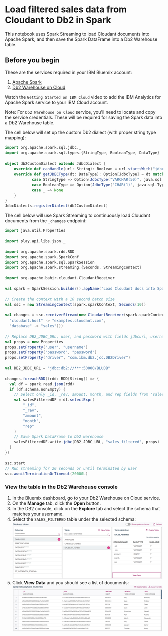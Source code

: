 
# Load filtered sales data from Cloudant to Db2 in Spark

This notebook uses Spark Streaming to load Cloudant documents into Apache Spark, and then save the Spark DataFrame into a Db2 Warehouse table.

## Before you begin 

These are the services required in your IBM Bluemix account:

1. [Apache Spark](https://console.bluemix.net/catalog/services/apache-spark)
2. [Db2 Warehouse on Cloud](https://console.bluemix.net/catalog/services/dashdb)

Watch the `Getting Started on IBM Cloud` video to add the IBM Analytics for Apache Spark service to your IBM Cloud account.

Note: For `Db2 Warehouse on Cloud` service, you'll need to locate and copy the service credentials.
These will be required for saving the Spark data into a Db2 Warehouse table.

The cell below will set up the custom Db2 dialect (with proper string type mapping):


```scala
import org.apache.spark.sql.jdbc._
import org.apache.spark.sql.types.{StringType, BooleanType, DataType}

object db2CustomDialect extends JdbcDialect {
    override def canHandle(url: String): Boolean = url.startsWith("jdbc:db2")
    override def getJDBCType(dt: DataType): Option[JdbcType] = dt match {
            case StringType => Option(JdbcType("VARCHAR(50)", java.sql.Types.VARCHAR))
            case BooleanType => Option(JdbcType("CHAR(1)", java.sql.Types.CHAR))
            case _ => None
    }
}
JdbcDialects.registerDialect(db2CustomDialect)
```

The cell below will use Spark Streaming to continuously load Cloudant documents from the `_changes` endpoint:


```scala
import java.util.Properties

import play.api.libs.json._

import org.apache.spark.rdd.RDD
import org.apache.spark.SparkConf
import org.apache.spark.sql.SparkSession
import org.apache.spark.streaming.{Seconds, StreamingContext}

import org.apache.bahir.cloudant.CloudantReceiver

val spark = SparkSession.builder().appName("Load Cloudant docs into Spark").getOrCreate()

// Create the context with a 10 second batch size
val ssc = new StreamingContext(spark.sparkContext, Seconds(10))  

val changes = ssc.receiverStream(new CloudantReceiver(spark.sparkContext.getConf, Map(
  "cloudant.host" -> "examples.cloudant.com",
  "database" -> "sales")))

// Replace DB2_JDBC_URL, user, and password with fields jdbcurl, username, and password from your Db2 Warehouse service credentials
val props = new Properties
props.setProperty("user", "username")
props.setProperty("password", "password")
props.setProperty("driver", "com.ibm.db2.jcc.DB2Driver")

val DB2_JDBC_URL = "jdbc:db2://***:50000/BLUDB"

changes.foreachRDD((rdd: RDD[String]) => {
  val df = spark.read.json(rdd)
  if (df.schema.nonEmpty) {
    // Select only _id, _rev, amount, month, and rep fields from 'sales' DataFrame
    val salesFilteredDF = df.selectExpr(
        "_id",
        "_rev",
        "amount",
        "month",
        "rep"
    )
    // Save Spark DataFrame to Db2 warehouse
    salesFilteredDF.write.jdbc(DB2_JDBC_URL, "sales_filtered", props)
  }
})

ssc.start
// Run streaming for 20 seconds or until terminated by user
ssc.awaitTerminationOrTimeout(20000L)
```

### View the table in the Db2 Warehouse console
1. In the Bluemix dashboard, go to your Db2 Warehouse on Cloud service.
2. On the **Manage** tab, click the **Open** button.
3. In the DB2 console, click on the **Explore** tab and select the schema that matches your username.
4. Select the `SALES_FILTERED` table under the selected schema:
![](sales-view-data.png)
5. Click **View Data** and you should see a list of documents:
![](sales-table.png)

